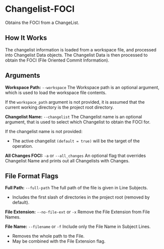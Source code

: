 # Changelist-FOCI
Obtains the FOCI from a ChangeList.

## How It Works
The changelist information is loaded from a workspace file, and processed into Changelist Data objects.
The Changelist Data is then processed to obtain the FOCI (File Oriented Commit Information).

## Arguments
**Workspace Path:** `--workspace`
The Workspace path is an optional argument, which is used to load the workspace file contents.

If the `workspace_path` argument is not provided, it is assumed that the current working directory is the project root directory.

**Changelist Name:** `--changelist`
The Changelist name is an optional argument, that is used to select which Changelist to obtain the FOCI for.

If the changelist name is not provided:
- The active changelist `(default = true)` will be the target of the operation.

**All Changes FOCI:** `-a` or `--all_changes`
An optional flag that overrides Changelist Name and prints out all Changelists with Changes.

## File Format Flags
**Full Path:** `--full-path`
The full path of the file is given in Line Subjects.
 - Includes the first slash of directories in the project root (removed by default). 

**File Extension:** `--no-file-ext` or `-x`
Remove the File Extension from File Names.

**File Name:** `--filename` or `-f`
Include only the File Name in Subject Lines.
 - Removes the whole path to the File.
 - May be combined with the File Extension flag.
